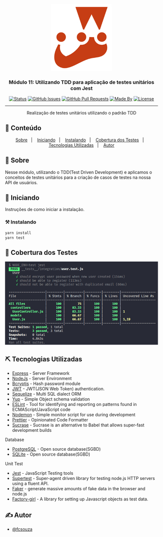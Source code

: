 <p align="center">
  <a href="" rel="noopener">
 <img width=200px src=".github\logo.png" alt="Project logo"></a>
</p>

<h3 align="center">Módulo 11: Utilizando TDD para aplicação de testes unitários com Jest</h3>

<div align="center">

[![Status](https://img.shields.io/badge/status-active-success.svg)]()
[![GitHub Issues](https://img.shields.io/github/languages/count/fcsouza/challenges-and-modules-rocketseat)]()
[![GitHub Pull Requests](https://img.shields.io/github/last-commit/fcsouza/challenges-and-modules-rocketseat)]()
[![Made By](https://img.shields.io/badge/Made%20By-Fabricio%20Cavalcante-brightgreen)]()
[![License](https://img.shields.io/badge/license-MIT-blue.svg)](/LICENSE)

</div>

---

<p align="center"> Realização de testes unitários utilizando o padrão TDD
    <br>
</p>

## 📝 Conteúdo
<p align="center">
<a href="#about">Sobre</a>&nbsp;&nbsp;&nbsp;|&nbsp;&nbsp;&nbsp;
<a href="#getting_started">Iniciando</a>&nbsp;&nbsp;&nbsp;|&nbsp;&nbsp;&nbsp;
<a href="#installing">Instalando</a>&nbsp;&nbsp;&nbsp;|&nbsp;&nbsp;&nbsp;
<a href="#usage">Cobertura dos Testes</a>&nbsp;&nbsp;&nbsp;|&nbsp;&nbsp;&nbsp;
<a href="#built_using">Tecnologias Utilizadas</a>&nbsp;&nbsp;&nbsp;|&nbsp;&nbsp;&nbsp;
<a href="#authors">Autor</a>
</p>


## 🧐 Sobre <a name = "about"></a>

Nesse módulo, utilizando o TDD(Test Driven Development) e aplicamos o conceitos de testes unitários para a criação de casos de testes na nossa API de usuários.

## 🏁 Iniciando <a name = "getting_started"></a>

Instruções de como iniciar a instalação.

### ⚒ Instalando <a name = "installing"></a>

```
yarn install
yarn test
```

## 🎈 Cobertura dos Testes <a name="usage"></a>
<p align="center">
  <a href="" rel="noopener">
 <img src=".github\tests.png" alt="Project logo"></a>
</p>



## ⛏️ Tecnologias Utilizadas <a name = "built_using"></a>

- [Express](https://expressjs.com/) - Server Framework
- [NodeJs](https://nodejs.org/en/) - Server Environment
- [Bcryptjs](https://www.npmjs.com/package/bcryptjs) - Hash password module
- [JWT](https://www.npmjs.com/package/jsonwebtoken) - JWT(JSON Web Token) authentication.
- [Sequelize](https://sequelize.org/) - Multi SQL dialect ORM
- [Yup](https://github.com/jquense/yup) - Simple Object schema validation
- [ESLint](https://eslint.org/) -  Tool for identifying and reporting on patterns found in ECMAScript/JavaScript code
- [Nodemon](https://www.npmjs.com/package/nodemon) - Simple monitor script for use during development
- [Prettier](https://prettier.io/) - Opinionated Code Formatter
- [Sucrase](https://www.npmjs.com/package/sucrase) - Sucrase is an alternative to Babel that allows super-fast development builds

Database
- [PostgreSQL](https://www.postgresql.org/) - Open source database(SGBD)
- [SQLite](https://www.sqlite.org/) - Open source database(SGBD)

Unit Test
- [Jest](https://jestjs.io/) - JavaScript Testing tools
- [Supertest](https://github.com/visionmedia/supertest) - Super-agent driven library for testing node.js HTTP servers using a fluent API.
- [Faker](https://www.npmjs.com/package/faker) - generate massive amounts of fake data in the browser and node.js
- [Factory-girl](https://www.npmjs.com/package/factory-girl) - A library for setting up Javascript objects as test data.

## ✍️ Autor <a name = "authors"></a>

- [@fcsouza](https://github.com/fcsouza)
